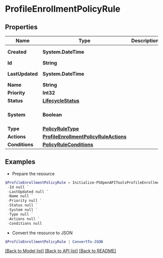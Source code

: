 # ProfileEnrollmentPolicyRule
## Properties

Name | Type | Description | Notes
------------ | ------------- | ------------- | -------------
**Created** | **System.DateTime** |  | [optional] [readonly] 
**Id** | **String** |  | [optional] 
**LastUpdated** | **System.DateTime** |  | [optional] [readonly] 
**Name** | **String** |  | [optional] 
**Priority** | **Int32** |  | [optional] 
**Status** | [**LifecycleStatus**](LifecycleStatus.md) |  | [optional] 
**System** | **Boolean** |  | [optional] [default to $false]
**Type** | [**PolicyRuleType**](PolicyRuleType.md) |  | [optional] 
**Actions** | [**ProfileEnrollmentPolicyRuleActions**](ProfileEnrollmentPolicyRuleActions.md) |  | [optional] 
**Conditions** | [**PolicyRuleConditions**](PolicyRuleConditions.md) |  | [optional] 

## Examples

- Prepare the resource
```powershell
$ProfileEnrollmentPolicyRule = Initialize-PSOpenAPIToolsProfileEnrollmentPolicyRule  -Created null `
 -Id null `
 -LastUpdated null `
 -Name null `
 -Priority null `
 -Status null `
 -System null `
 -Type null `
 -Actions null `
 -Conditions null
```

- Convert the resource to JSON
```powershell
$ProfileEnrollmentPolicyRule | ConvertTo-JSON
```

[[Back to Model list]](../README.md#documentation-for-models) [[Back to API list]](../README.md#documentation-for-api-endpoints) [[Back to README]](../README.md)

